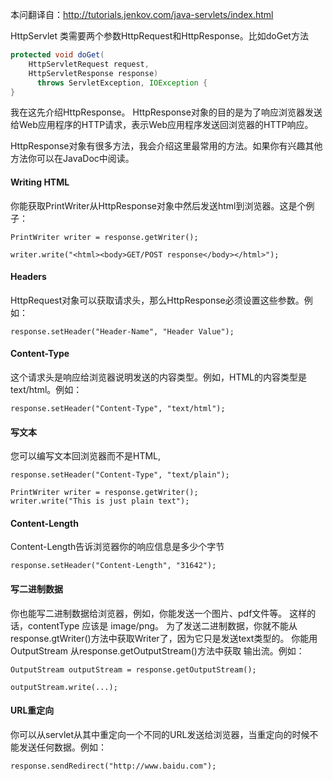 本问翻译自：http://tutorials.jenkov.com/java-servlets/index.html

HttpServlet 类需要两个参数HttpRequest和HttpResponse。比如doGet方法
```java
protected void doGet(
    HttpServletRequest request,
    HttpServletResponse response)
      throws ServletException, IOException {
}
```
我在这先介绍HttpResponse。
HttpResponse对象的目的是为了响应浏览器发送给Web应用程序的HTTP请求，表示Web应用程序发送回浏览器的HTTP响应。

HttpResponse对象有很多方法，我会介绍这里最常用的方法。如果你有兴趣其他方法你可以在JavaDoc中阅读。

####    Writing HTML

你能获取PrintWriter从HttpResponse对象中然后发送html到浏览器。这是个例子：
```
PrintWriter writer = response.getWriter();

writer.write("<html><body>GET/POST response</body></html>");
```
####    Headers

HttpRequest对象可以获取请求头，那么HttpResponse必须设置这些参数。例如：
```
response.setHeader("Header-Name", "Header Value");
```
####    Content-Type

这个请求头是响应给浏览器说明发送的内容类型。例如，HTML的内容类型是text/html。例如：
```
response.setHeader("Content-Type", "text/html");
```
####    写文本
您可以编写文本回浏览器而不是HTML,
```
response.setHeader("Content-Type", "text/plain");

PrintWriter writer = response.getWriter();
writer.write("This is just plain text");
```
####    Content-Length
Content-Length告诉浏览器你的响应信息是多少个字节
```
response.setHeader("Content-Length", "31642");
```
####    写二进制数据

你也能写二进制数据给浏览器，例如，你能发送一个图片、pdf文件等。
这样的话，contentType 应该是 image/png。
为了发送二进制数据，你就不能从response.gtWriter()方法中获取Writer了，因为它只是发送text类型的。
你能用OutputStream 从response.getOutputStream()方法中获取 输出流。例如：
```
OutputStream outputStream = response.getOutputStream();

outputStream.write(...);
```
####    URL重定向

你可以从servlet从其中重定向一个不同的URL发送给浏览器，当重定向的时候不能发送任何数据。例如：
```
response.sendRedirect("http://www.baidu.com");
```



